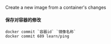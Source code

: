 Create a new image from a container's changes

#### 保存对容器的修改
    docker commit `容器id` `镜像名称`
    docker commit 689 learn/ping

    